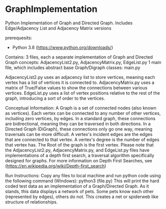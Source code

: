 # GraphImplementation
Python Implementation of Graph and Directed Graph. Includes Edge/Adjacency List and Adjacency Matrix versions

prerequesits:
* Python 3.8 (https://www.python.org/downloads/)

Contains:
3 files, each a separate implementation of Graph and Directed Graph concepts: AdjacencyList2.py, AdjacencyMatrix.py, EdgeList.py
1 main file, which includes abstract base Graph/Digraph classes: main.py

AdjacencyList2.py uses an adjacency list to store vertices, meaning each vertex has a list of vertices it is connected to.
AdjacencyMatrix.py uses a matrix of True/False values to show the connections between various vertices.
EdgeList.py uses a list of vertex positions relative to the rest of the graph, introducing a sort of order to the vertices. 

Conceptual Information:
A Graph is a set of connected nodes (also known as vertices). Each vertex can be connected to any number of other vertices, including zero vertices, by edges. In a standard graph, these connections are bidirectional, meaning they can be traversed in both directions. In a Directed Graph (DiGraph), these connections only go one way, meaning traversals can be more difficult. A vertex's incident edges are the edges that are connected to that vertex. A vertex's degree is the number of edges that vertex has. The Root of the graph is the first vertex. Please note that the AdjacencyList2.py, AdjacencyMatrix.py, and EdgeList.py files have implementations of a depth first search, a traversal algorithm specifically designed for graphs. For more information on Depth First Searches, see (https://en.wikipedia.org/wiki/Depth-first_search)

Run Instructions:
Copy any files to local machine and run python code using the following command (Windows):
python3 (file.py)
This will print the hard coded test data as an implementation of a Graph/Directed Graph. As it stands, this data displays a network of pets. Some pets know each other (represented by edges), others do not. This creates a net or spiderweb like structure of relationships.
